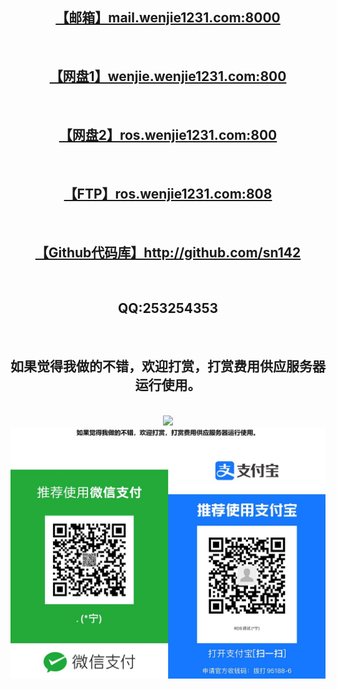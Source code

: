 <center>
<h2><a href="http://mail.wenjie1231.com:8000">【邮箱】mail.wenjie1231.com:8000</a></h2>
<br>
<h2><a href="http://wenjie.wenjie1231.com:800">【网盘1】wenjie.wenjie1231.com:800</a></h2>
<br>
<h2><a href="http://ros.wenjie1231.com:800">【网盘2】ros.wenjie1231.com:800</a></h2>
<br>
<h2><a href="http://ros.wenjie1231.com:808">【FTP】ros.wenjie1231.com:808</a></h2>
<br>
<h2><a href="http://github.com/sn142">【Github代码库】http://github.com/sn142</a></h2>
<br>
<h2>QQ:253254353</h2>
<br>
<h2>如果觉得我做的不错，欢迎打赏，打赏费用供应服务器运行使用。</h2>
<br>
<img src="wx.jpg"></img><img src="zfb.jpg"></img>
</center>
